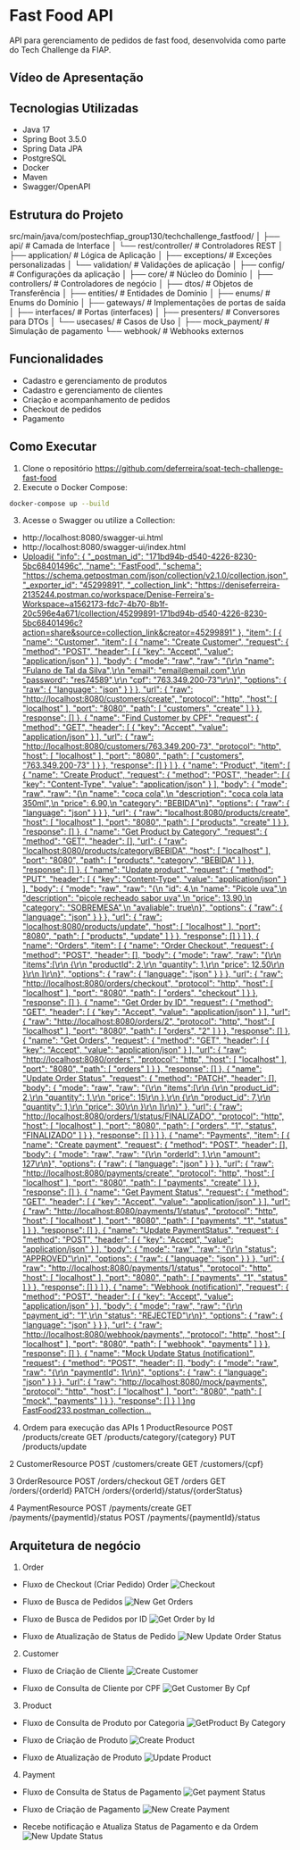 # Fast Food API

API para gerenciamento de pedidos de fast food, desenvolvida como parte do Tech Challenge da FIAP.

## Vídeo de Apresentação


## Tecnologias Utilizadas

- Java 17
- Spring Boot 3.5.0
- Spring Data JPA
- PostgreSQL
- Docker
- Maven
- Swagger/OpenAPI

## Estrutura do Projeto
src/main/java/com/postechfiap_group130/techchallenge_fastfood/
│
├── api/                              # Camada de Interface
│   └── rest/controller/             # Controladores REST
│
├── application/                      # Lógica de Aplicação
│   ├── exceptions/                  # Exceções personalizadas
│   └── validation/                 # Validações de aplicação
│
├── config/                          # Configurações da aplicação
│
├── core/                            # Núcleo do Domínio
│   ├── controllers/                 # Controladores de negócio
│   ├── dtos/                       # Objetos de Transferência
│   ├── entities/                   # Entidades de Domínio
│   ├── enums/                      # Enums do Domínio
│   ├── gateways/                   # Implementações de portas de saída
│   ├── interfaces/                 # Portas (interfaces)
│   ├── presenters/                 # Conversores para DTOs
│   └── usecases/                   # Casos de Uso
│
├── mock_payment/                   # Simulação de pagamento
└── webhook/                       # Webhooks externos

## Funcionalidades

- Cadastro e gerenciamento de produtos
- Cadastro e gerenciamento de clientes
- Criação e acompanhamento de pedidos
- Checkout de pedidos
- Pagamento

## Como Executar

1. Clone o repositório 
https://github.com/deferreira/soat-tech-challenge-fast-food
2. Execute o Docker Compose:
```bash
docker-compose up --build
```

3. Acesse o Swagger ou utilize a Collection:
- http://localhost:8080/swagger-ui.html
- http://localhost:8080/swagger-ui/index.html
- [Uploadi{
	"info": {
		"_postman_id": "171bd94b-d540-4226-8230-5bc68401496c",
		"name": "FastFood",
		"schema": "https://schema.getpostman.com/json/collection/v2.1.0/collection.json",
		"_exporter_id": "45299891",
		"_collection_link": "https://deniseferreira-2135244.postman.co/workspace/Denise-Ferreira's-Workspace~a1562173-fdc7-4b70-8b1f-20c596e4a671/collection/45299891-171bd94b-d540-4226-8230-5bc68401496c?action=share&source=collection_link&creator=45299891"
	},
	"item": [
		{
			"name": "Customer",
			"item": [
				{
					"name": "Create Customer",
					"request": {
						"method": "POST",
						"header": [
							{
								"key": "Accept",
								"value": "application/json"
							}
						],
						"body": {
							"mode": "raw",
							"raw": "{\r\n    \"name\": \"Fulano de Tal da Silva\",\r\n    \"email\": \"email@email.com\",\r\n    \"password\": \"res74589\",\r\n    \"cpf\": \"763.349.200-73\"\r\n}",
							"options": {
								"raw": {
									"language": "json"
								}
							}
						},
						"url": {
							"raw": "http://localhost:8080/customers/create",
							"protocol": "http",
							"host": [
								"localhost"
							],
							"port": "8080",
							"path": [
								"customers",
								"create"
							]
						}
					},
					"response": []
				},
				{
					"name": "Find Customer by CPF",
					"request": {
						"method": "GET",
						"header": [
							{
								"key": "Accept",
								"value": "application/json"
							}
						],
						"url": {
							"raw": "http://localhost:8080/customers/763.349.200-73",
							"protocol": "http",
							"host": [
								"localhost"
							],
							"port": "8080",
							"path": [
								"customers",
								"763.349.200-73"
							]
						}
					},
					"response": []
				}
			]
		},
		{
			"name": "Product",
			"item": [
				{
					"name": "Create Product",
					"request": {
						"method": "POST",
						"header": [
							{
								"key": "Content-Type",
								"value": "application/json"
							}
						],
						"body": {
							"mode": "raw",
							"raw": "{\n  \"name\": \"coca cola\",\n  \"description\": \"coca cola lata 350ml\",\n  \"price\": 6.90,\n  \"category\": \"BEBIDA\"\n}",
							"options": {
								"raw": {
									"language": "json"
								}
							}
						},
						"url": {
							"raw": "localhost:8080/products/create",
							"host": [
								"localhost"
							],
							"port": "8080",
							"path": [
								"products",
								"create"
							]
						}
					},
					"response": []
				},
				{
					"name": "Get Product by Category",
					"request": {
						"method": "GET",
						"header": [],
						"url": {
							"raw": "localhost:8080/products/category/BEBIDA",
							"host": [
								"localhost"
							],
							"port": "8080",
							"path": [
								"products",
								"category",
								"BEBIDA"
							]
						}
					},
					"response": []
				},
				{
					"name": "Update product",
					"request": {
						"method": "PUT",
						"header": [
							{
								"key": "Content-Type",
								"value": "application/json"
							}
						],
						"body": {
							"mode": "raw",
							"raw": "{\n    \"id\": 4,\n    \"name\": \"Picole uva\",\n    \"description\": \"picole recheado sabor uva\",\n    \"price\": 13.90,\n    \"category\": \"SOBREMESA\",\n    \"avaliable\": true\n}",
							"options": {
								"raw": {
									"language": "json"
								}
							}
						},
						"url": {
							"raw": "localhost:8080/products/update",
							"host": [
								"localhost"
							],
							"port": "8080",
							"path": [
								"products",
								"update"
							]
						}
					},
					"response": []
				}
			]
		},
		{
			"name": "Orders",
			"item": [
				{
					"name": "Order Checkout",
					"request": {
						"method": "POST",
						"header": [],
						"body": {
							"mode": "raw",
							"raw": "{\r\n    \"items\":[\r\n        {\r\n            \"productId\": 2,\r\n            \"quantity\": 1,\r\n            \"price\": 12.50\r\n        }\r\n    ]\r\n}",
							"options": {
								"raw": {
									"language": "json"
								}
							}
						},
						"url": {
							"raw": "http://localhost:8080/orders/checkout",
							"protocol": "http",
							"host": [
								"localhost"
							],
							"port": "8080",
							"path": [
								"orders",
								"checkout"
							]
						}
					},
					"response": []
				},
				{
					"name": "Get Order by ID",
					"request": {
						"method": "GET",
						"header": [
							{
								"key": "Accept",
								"value": "application/json"
							}
						],
						"url": {
							"raw": "http://localhost:8080/orders/2",
							"protocol": "http",
							"host": [
								"localhost"
							],
							"port": "8080",
							"path": [
								"orders",
								"2"
							]
						}
					},
					"response": []
				},
				{
					"name": "Get Orders",
					"request": {
						"method": "GET",
						"header": [
							{
								"key": "Accept",
								"value": "application/json"
							}
						],
						"url": {
							"raw": "http://localhost:8080/orders",
							"protocol": "http",
							"host": [
								"localhost"
							],
							"port": "8080",
							"path": [
								"orders"
							]
						}
					},
					"response": []
				},
				{
					"name": "Update Order Status",
					"request": {
						"method": "PATCH",
						"header": [],
						"body": {
							"mode": "raw",
							"raw": "{\r\n    \"items\":[\r\n        {\r\n            \"product_id\": 2,\r\n            \"quantity\": 1,\r\n            \"price\": 15\r\n        },\r\n        {\r\n            \"product_id\": 7,\r\n            \"quantity\": 1,\r\n            \"price\": 30\r\n        }\r\n    ]\r\n}"
						},
						"url": {
							"raw": "http://localhost:8080/orders/1/status/FINALIZADO",
							"protocol": "http",
							"host": [
								"localhost"
							],
							"port": "8080",
							"path": [
								"orders",
								"1",
								"status",
								"FINALIZADO"
							]
						}
					},
					"response": []
				}
			]
		},
		{
			"name": "Payments",
			"item": [
				{
					"name": "Create payment",
					"request": {
						"method": "POST",
						"header": [],
						"body": {
							"mode": "raw",
							"raw": "{\r\n    \"orderId\": 1,\r\n    \"amount\": 127\r\n}",
							"options": {
								"raw": {
									"language": "json"
								}
							}
						},
						"url": {
							"raw": "http://localhost:8080/payments/create",
							"protocol": "http",
							"host": [
								"localhost"
							],
							"port": "8080",
							"path": [
								"payments",
								"create"
							]
						}
					},
					"response": []
				},
				{
					"name": "Get Payment Status",
					"request": {
						"method": "GET",
						"header": [
							{
								"key": "Accept",
								"value": "application/json"
							}
						],
						"url": {
							"raw": "http://localhost:8080/payments/1/status",
							"protocol": "http",
							"host": [
								"localhost"
							],
							"port": "8080",
							"path": [
								"payments",
								"1",
								"status"
							]
						}
					},
					"response": []
				},
				{
					"name": "Update PaymentStatus",
					"request": {
						"method": "POST",
						"header": [
							{
								"key": "Accept",
								"value": "application/json"
							}
						],
						"body": {
							"mode": "raw",
							"raw": "{\r\n    \"status\": \"APPROVED\"\r\n}",
							"options": {
								"raw": {
									"language": "json"
								}
							}
						},
						"url": {
							"raw": "http://localhost:8080/payments/1/status",
							"protocol": "http",
							"host": [
								"localhost"
							],
							"port": "8080",
							"path": [
								"payments",
								"1",
								"status"
							]
						}
					},
					"response": []
				}
			]
		},
		{
			"name": "Webhook (notification)",
			"request": {
				"method": "POST",
				"header": [
					{
						"key": "Accept",
						"value": "application/json"
					}
				],
				"body": {
					"mode": "raw",
					"raw": "{\r\n    \"payment_id\": \"1\",\r\n    \"status\": \"REJECTED\"\r\n}",
					"options": {
						"raw": {
							"language": "json"
						}
					}
				},
				"url": {
					"raw": "http://localhost:8080/webhook/payments",
					"protocol": "http",
					"host": [
						"localhost"
					],
					"port": "8080",
					"path": [
						"webhook",
						"payments"
					]
				}
			},
			"response": []
		},
		{
			"name": "Mock Update Status (notification)",
			"request": {
				"method": "POST",
				"header": [],
				"body": {
					"mode": "raw",
					"raw": "{\r\n   \"paymentId\": 1\r\n}",
					"options": {
						"raw": {
							"language": "json"
						}
					}
				},
				"url": {
					"raw": "http://localhost:8080/mock/payments",
					"protocol": "http",
					"host": [
						"localhost"
					],
					"port": "8080",
					"path": [
						"mock",
						"payments"
					]
				}
			},
			"response": []
		}
	]
}ng FastFood233.postman_collection…]()


4. Ordem para execução das APIs
1 ProductResource
POST /products/create 
GET /products/category/{category} 
PUT /products/update 

2 CustomerResource
POST /customers/create 
GET /customers/{cpf}

3 OrderResource
POST /orders/checkout 
GET /orders
GET /orders/{orderId}
PATCH /orders/{orderId}/status/{orderStatus} 

4 PaymentResource
POST /payments/create
GET /payments/{paymentId}/status
POST /payments/{paymentId}/status

## Arquitetura de negócio

1. Order
- Fluxo de Checkout (Criar Pedido)
Order
![Checkout](https://drive.google.com/uc?export=view&id=1ZAsgklCNTtMHvifKypVWJNK0ymMNUyeD&filename=imagem.png)

- Fluxo de Busca de Pedidos
![New Get Orders](https://drive.google.com/uc?export=view&id=11VQyMhUNWZEysEv7EYRwc35LxrDL9PFo&filename=imagem.png)

- Fluxo de Busca de Pedidos por ID
![Get Order by Id](https://drive.google.com/uc?export=view&id=1AVUn7FVVSxTvVErpMYOPMTCxWK4TFCOa&filename=imagem.png)

- Fluxo de Atualização de Status de Pedido
![New Update Order Status](https://drive.google.com/uc?export=view&id=1YwpVu4ZQ799VdKtlhcTsnvnXMT2pcdZ0&filename=imagem.png)

2. Customer
- Fluxo de Criação de Cliente
![Create Customer](https://drive.google.com/uc?export=view&id=19nWQRlb4ebtrKKRJMqDq_M3-DsPX_NXr&filename=imagem.png)

- Fluxo de Consulta de Cliente por CPF
![Get Customer By Cpf](https://drive.google.com/uc?export=view&id=10PtT35LG6ur5nFVfKPrtiLmNI8-GmZEN&filename=imagem.png)

3. Product
- Fluxo de Consulta de Produto por Categoria
![GetProduct By Category](https://drive.google.com/uc?export=view&id=17xTgt2EN_NEtQc0EKIYYBUukU5fvncul&filename=imagem.png)

- Fluxo de Criação de Produto
![Create Product](https://drive.google.com/uc?export=view&id=1HCYbOEUTX0zsV7IGiEHdt_B_aQymnfzK&filename=imagem.png)

- Fluxo de Atualização de Produto
![Update Product](https://drive.google.com/uc?export=view&id=1FM-kZDMAkWiPJJXAi2mpIm2nb5pi-L2Y&filename=imagem.png)

4. Payment
- Fluxo de Consulta de Status de Pagamento
![Get payment Status](https://drive.google.com/uc?export=view&id=15cMtUxSZovchB5_MfogsawedBxB2Qwj8&filename=imagem.png)

- Fluxo de Criação de Pagamento
![New Create Payment](https://drive.google.com/uc?export=view&id=1XEut1e-fDMsPKG198Wh0k3SgpHaByY-L&filename=imagem.png)

- Recebe notificação e Atualiza Status de Pagamento e da Ordem
![New Update Status](https://drive.google.com/uc?export=view&id=15USTvFBMc8RK9K7a2pyOigPc-jUCHfkB&filename=imagem.png)
